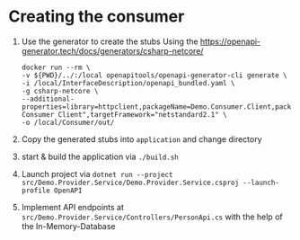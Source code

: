# Creating the consumer

1. Use the generator to create the stubs
   Using the <https://openapi-generator.tech/docs/generators/csharp-netcore/> 

    ```
    docker run --rm \
    -v ${PWD}/../:/local openapitools/openapi-generator-cli generate \
    -i /local/InterfaceDescription/openapi_bundled.yaml \
    -g csharp-netcore \
    --additional-properties=library=httpclient,packageName=Demo.Consumer.Client,packageTitle="Demo Consumer Client",targetFramework="netstandard2.1" \
    -o /local/Consumer/out/
    ```

2. Copy the generated stubs into `application` and change directory
3. start & build the application via `./build.sh`
4. Launch project via `dotnet run --project src/Demo.Provider.Service/Demo.Provider.Service.csproj --launch-profile OpenAPI`
5. Implement API endpoints at `src/Demo.Provider.Service/Controllers/PersonApi.cs` with the help of the In-Memory-Database